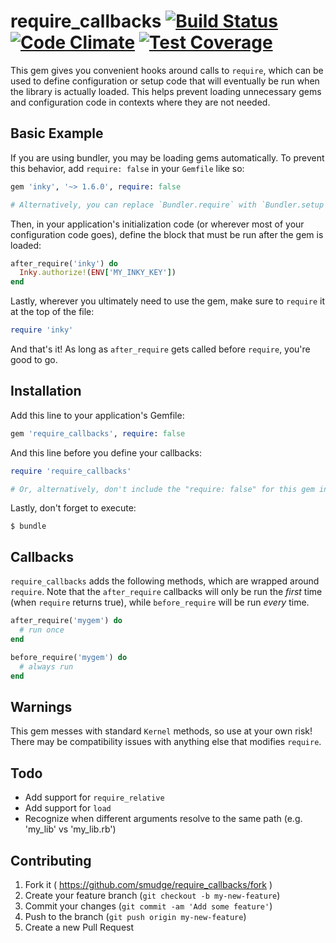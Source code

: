 # require_callbacks [![Build Status](https://img.shields.io/travis/smudge/require_callbacks.svg)](https://travis-ci.org/smudge/require_callbacks) [![Code Climate](https://img.shields.io/codeclimate/github/smudge/require_callbacks.svg)](https://codeclimate.com/github/smudge/require_callbacks) [![Test Coverage](https://img.shields.io/codeclimate/coverage/github/smudge/require_callbacks.svg)](https://codeclimate.com/github/smudge/require_callbacks/coverage)

This gem gives you convenient hooks around calls to `require`, which can be used to define
configuration or setup code that will eventually be run when the library is actually loaded.
This helps prevent loading unnecessary gems and configuration code in contexts where they
are not needed.

## Basic Example

If you are using bundler, you may be loading gems automatically. To prevent this behavior,
add `require: false` in your `Gemfile` like so:

```ruby
gem 'inky', '~> 1.6.0', require: false

# Alternatively, you can replace `Bundler.require` with `Bundler.setup`
```

Then, in your application's initialization code (or wherever most of your configuration code goes),
define the block that must be run after the gem is loaded:

```ruby
after_require('inky') do
  Inky.authorize!(ENV['MY_INKY_KEY'])
end
```

Lastly, wherever you ultimately need to use the gem, make sure to `require` it at the top of the
file:

```ruby
require 'inky'
```

And that's it! As long as `after_require` gets called before `require`, you're good to go.

## Installation

Add this line to your application's Gemfile:

```ruby
gem 'require_callbacks', require: false
```

And this line before you define your callbacks:
```ruby
require 'require_callbacks'

# Or, alternatively, don't include the "require: false" for this gem in your Gemfile ;-)
```

Lastly, don't forget to execute:

    $ bundle

## Callbacks

`require_callbacks` adds the following methods, which are wrapped around `require`.
Note that the `after_require` callbacks will only be run the *first* time (when `require`
returns true), while `before_require` will be run *every* time.

```ruby
after_require('mygem') do
  # run once
end

before_require('mygem') do
  # always run
end
```

## Warnings

This gem messes with standard `Kernel` methods, so use at your own risk! There may be compatibility
issues with anything else that modifies `require`.

## Todo

* Add support for `require_relative`
* Add support for `load`
* Recognize when different arguments resolve to the same path (e.g. 'my_lib' vs 'my_lib.rb')

## Contributing

1. Fork it ( https://github.com/smudge/require_callbacks/fork )
2. Create your feature branch (`git checkout -b my-new-feature`)
3. Commit your changes (`git commit -am 'Add some feature'`)
4. Push to the branch (`git push origin my-new-feature`)
5. Create a new Pull Request
